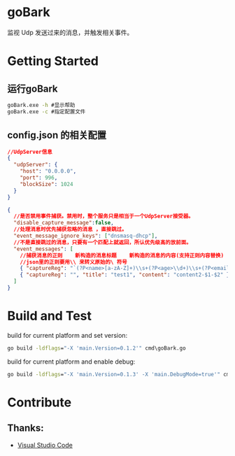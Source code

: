 # goBark

监视 Udp 发送过来的消息，并触发相关事件。

# Getting Started

## 运行goBark
```cmd
goBark.exe -h #显示帮助
goBark.exe -c #指定配置文件

```

## config.json 的相关配置

```json
//UdpServer信息
{
  "udpServer": {
    "host": "0.0.0.0",
    "port": 996,
    "blockSize": 1024
  }
}
```

```json
{
  //是否禁用事件捕获。禁用时，整个服务只是相当于一个UdpServer接受器。
  "disable_capture_message":false,
  //处理消息时优先捕获忽略的消息 ，直接跳过。
  "event_message_ignore_keys": ["dnsmasq-dhcp"],
  //不是直接跳过的消息，只要有一个匹配上就返回，所认优先级高的放前面。
  "event_messages": [
    //捕获消息的正则    新构造的消息标题    新构造的消息的内容(支持正则内容替换)
    //json里的正则要用\\ 来转义原始的\ 符号
    { "captureReg": "`(?P<name>[a-zA-Z]+)\\s+(?P<age>\\d+)\\s+(?P<email>\\w+@\\w+(?:\\.\\w+)+)`", "title": "test0", "content": "content2-$1-$2-$3" },
    { "captureReg": "", "title": "test1", "content": "content2-$1-$2" }
  ]
}  
```

# Build and Test

build for current platform and set version:
```cmd
go build -ldflags="-X 'main.Version=0.1.2'" cmd\goBark.go
```

build for current platform and enable debug:
```cmd
go build -ldflags="-X 'main.Version=0.1.3' -X 'main.DebugMode=true'" cmd\goBark.go
```


# Contribute

## Thanks:

- [Visual Studio Code](https://github.com/Microsoft/vscode)



